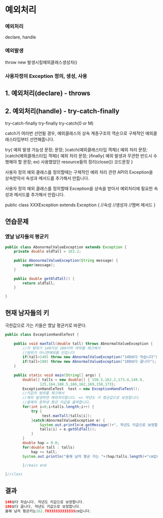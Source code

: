 # 예외처리







### 예외처리 

declare, handle

### 예외발생 

 throw new 발생시킬예외클래스생성자()

### 사용자정의 Exception 정의, 생성, 사용



## 1. 예외처리(declare) - throws

## 2. 예외처리(handle) - try-catch-finally

try-catch-finally
try-finally
try-catch(0 or M)

catch가 여러번 선언될 경우, 예외클래스의 상속 계층구조의 역순으로 구체적인 예외클래스타입부터 선언해줍니다.

try{
    예외 발생 가능성 문장;
    문장;
   }catch(예외클래스타입 객체){
       예외 처리 문장;
   }catch(예외클래스타입 객체){
       예외 처리 문장;
   }finally{
     예외 발생과 무관한 반드시 수행해야 할 문장;
     ex) 사용했었던 resource들의 정리(close()) 코드문장
  }



사용자 정의 예외 클래스를 정의할때는 구체적인 예외 처리 관련 API의 Exception을 상속받아서
속성과 메서드를 추가해서 만듭니다.

사용자 정의 예외 클래스를 정의할때 Exception을 상속을 받아서 예외처리에 필요한 
속성과 메서드를 추가해서 만듭니다.

public class XXXException extends Exception {
   //속성
   //생성자
   //멤버 메서드
}



## 연습문제



### 옜날 남자들의 평균키



```java
public class AbonormalValueException extends Exception {
	private double oldTall = 163.2;
	
	public AbonormalValueException(String message) {
		super(message);
	}
	
	public double getOldTall() {
		return oldTall;
	}

}
```



## 현재 남자들의 키

극한값으로 가는 키들은 옜날 평균키로 바꾼다.

``` java
public class ExceptionHandleTest {
    
	public void manTall(double tall) throws AbnormalValueException {
		//키 범위가 140이상 180이하 여부를 체크해서
		//범위가 아니면예외를 던집니다
		if(tall<140) throw new AbnormalValueException("140보다 작습니다");
		if(tall>180) throw new AbnormalValueException("180보다 큽니다");
	}
	
	public static void main(String[] args) {
		double[] talls = new double[] { 150.5,162.2,173.4,148.9,
				125,164,188.5,166,162,169,158,173};
		ExceptionHandleTest  test = new ExceptionHandleTest();
        //키값의 범위를 체크해서
		//예외 발생하면 예외처리합니다. => 작년도 키 평균값으로 보정합니다.
		//올해의 중학생 평균 키값을 출력합니다.
		for(int i=0;i<talls.length;i++) {
			try {
			     test.manTall(talls[i]);
			}catch(AbnormalValueException e) {
				System.out.println(e.getMessage()+", 작년도 키값으로 보정합니다.");
				talls[i] = e.getOldTall();				
			}
		}
		double hap = 0.0;
		for(double tall : talls)
			hap += tall;
		System.out.println("올해 남자 평균 키는 "+(hap/talls.length)+"cm입니다.");
		
		}//main end

}//class 

```



## 결과



```java
140보다 작습니다, 작년도 키값으로 보정합니다. 
180보다 큽니다, 작년도 키값으로 보정합니다. 
올해 남자 평균키는162.78333333333333cm입니다.
```



